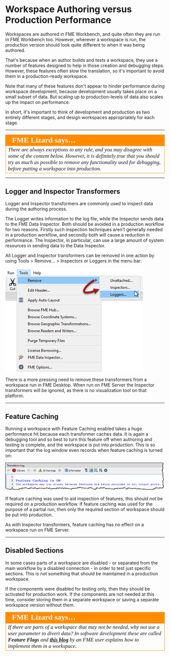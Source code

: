 # Workspace Authoring versus Production Performance

Workspaces are authored in FME Workbench, and quite often they are run in FME Workbench too. However, wherever a workspace is run, the production version should look quite different to when it was being authored. 

That's because when an author builds and tests a workspace, they use a number of features designed to help in those creation and debugging steps. However, these features often slow the translation, so it's important to avoid them in a production-ready workspace.

Note that many of these features don't appear to hinder performance during workspace development, because development usually takes place on a small subset of data. But scaling up to production-levels of data also scales up the impact on performance.

In short, it's important to think of development and production as two entirely different stages, and design workspaces appropriately for each stage.

---

<table style="border-spacing: 0px">
<tr>
<td style="vertical-align:middle;background-color:darkorange;border: 2px solid darkorange">
<i class="fa fa-quote-left fa-lg fa-pull-left fa-fw" style="color:white;padding-right: 12px;vertical-align:text-top"></i>
<span style="color:white;font-size:x-large;font-weight: bold;font-family:serif">FME Lizard says…</span>
</td>
</tr>

<tr>
<td style="border: 1px solid darkorange">
<span style="font-family:serif; font-style:italic; font-size:larger">
There are always exceptions to any rule, and you may disagree with some of the content below. However, it is definitely true that you should try as much as possible to remove any functionality used for debugging, before putting a workspace into production.
</span>
</td>
</tr>
</table>

---

## Logger and Inspector Transformers ##

Logger and Inspector transformers are commonly used to inspect data during the authoring process.

The Logger writes information to the log file, while the Inspector sends data to the FME Data Inspector. Both should be avoided in a production workflow for two reasons. Firstly such inspection techniques aren't generally needed in a production workflow, and secondly both will cause a reduction in performance. The Inspector, in particular, can use a large amount of system resources in sending data to the Data Inspector.

All Logger and Inspector transformers can be removed in one action by using Tools &gt; Remove... &gt; Inspectors or Loggers in the menu bar:

![](./Images/Img2.004.RemoveLoggersInspectors.png)

There is a more pressing need to remove these transformers from a workspace run in FME Desktop. When run on FME Server the Inspector transformers will be ignored, as there is no visualization tool on that platform.

---

## Feature Caching ##

Running a workspace with Feature Caching enabled takes a huge performance hit because each transformer caches data. It is again a debugging tool and so best to turn this feature off when authoring and testing is complete, and the workspace is put into production. This is so important that the log window even records when feature caching is turned on:

![](./Images/Img2.005.FeatureCachingWarning.png) 

If feature caching was used to aid inspection of features, this should not be required on a production workflow. If feature caching was used for the purpose of a partial run, then only the required section of workspace should be put into production.
 
As with Inspector transformers, feature caching has no effect on a workspace run on FME Server. 

---

## Disabled Sections ##

In some cases parts of a workspace are disabled - or separated from the main workflow by a disabled connection - in order to test just specific sections. This is not something that should be maintained in a production workspace.

If the components were disabled for testing only, then they should be activated for production work. If the components are not needed at this time, consider storing them in a separate workspace or saving a separate workspace version without them.

<table style="border-spacing: 0px">
<tr>
<td style="vertical-align:middle;background-color:darkorange;border: 2px solid darkorange">
<i class="fa fa-quote-left fa-lg fa-pull-left fa-fw" style="color:white;padding-right: 12px;vertical-align:text-top"></i>
<span style="color:white;font-size:x-large;font-weight: bold;font-family:serif">FME Lizard says…</span>
</td>
</tr>

<tr>
<td style="border: 1px solid darkorange">
<span style="font-family:serif; font-style:italic; font-size:larger">
If there are parts of a workspace that may not be needed, why not use a user parameter to divert data? In software development these are called <strong>Feature Flags</strong> and <strong><a href="https://medium.com/@john.byrne.jb/feature-flags-in-fme-95304302fd14">this blog</a></strong> by an FME user explains how to implement them in a workspace.
</span>
</td>
</tr>
</table>
